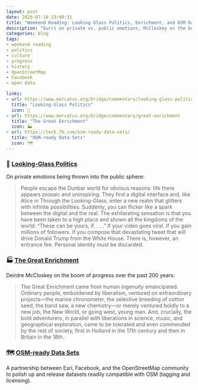 ```yaml
---
layout: post
date: 2020-07-18 23:09:31
title: "Weekend Reading: Looking Glass Politics, Enrichment, and OSM Datasets"
description: "Gurri on private vs. public emotions, McCloskey on the boom of modern progress, and Facebook's work on OpenStreetMap data."
categories: blog
tags:
- weekend reading
- politics
- culture
- progress
- history
- OpenStreetMap
- Facebook
- open data

links:
- url: https://www.mercatus.org/bridge/commentary/looking-glass-politics
  title: "Looking-Glass Politics"
  icon: 🐇
- url: https://www.mercatus.org/bridge/commentary/great-enrichment
  title: "The Great Enrichment"
  icon: 🏭
- url: https://tech.fb.com/osm-ready-data-sets/
  title: "OSM-ready Data Sets"
  icon: 🗺
---
```


### 🐇 [Looking-Glass Politics](https://www.mercatus.org/bridge/commentary/looking-glass-politics "Looking-Glass Politics")

On private emotions being thrown into the public sphere:

> People escape the Dunbar world for obvious reasons: life there appears prosaic and uninspiring. They find a digital interface and, like Alice in Through the Looking-Glass, enter a new realm that glitters with infinite possibilities. Suddenly, you can flicker like a spark between the digital and the real. The exhilarating sensation is that you have been taken to a high place and shown all the kingdoms of the world: “These can be yours, if. . . .” If your video goes viral. If you gain millions of followers. If you compose that devastating tweet that will drive Donald Trump from the White House. There is, however, an entrance fee. Personal identity must be discarded.

### 🏭 [The Great Enrichment](https://www.mercatus.org/bridge/commentary/great-enrichment "The Great Enrichment")

Deirdre McCloskey on the boom of progress over the past 200 years:

> The Great Enrichment came from human ingenuity emancipated. Ordinary people, emboldened by liberalism, ventured on extraordinary projects—the marine chronometer, the selective breeding of cotton seed, the band saw, a new chemistry—or merely ventured boldly to a new job, the New World, or going west, young man. And, crucially, the bold adventurers, in parallel with liberations in science, music, and geographical exploration, came to be tolerated and even commended by the rest of society, first in Holland in the 17th century and then in Britain in the 18th.

### 🗺 [OSM-ready Data Sets](https://tech.fb.com/osm-ready-data-sets/ "OSM-ready Data Sets")

A partnership between Esri, Facebook, and the OpenStreetMap community to polish up and release datasets readily compatible with OSM (tagging and licensing).

